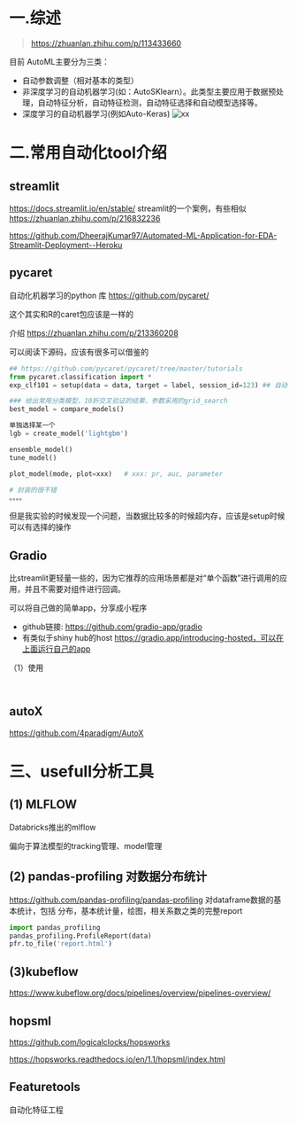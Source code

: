 


# 一.综述

> https://zhuanlan.zhihu.com/p/113433660

目前 AutoML主要分为三类：
- 自动参数调整（相对基本的类型）
- 非深度学习的自动机器学习(如：AutoSKlearn）。此类型主要应用于数据预处理，自动特征分析，自动特征检测，自动特征选择和自动模型选择等。
- 深度学习的自动机器学习(例如Auto-Keras)
![xx](../../../Draft/media/16063722937156.jpg)

# 二.常用自动化tool介绍



## streamlit
https://docs.streamlit.io/en/stable/
streamlit的一个案例，有些相似
https://zhuanlan.zhihu.com/p/216832236

https://github.com/DheerajKumar97/Automated-ML-Application-for-EDA-Streamlit-Deployment--Heroku


## pycaret
自动化机器学习的python 库
https://github.com/pycaret/

这个其实和R的caret包应该是一样的

介绍 https://zhuanlan.zhihu.com/p/213360208

可以阅读下源码，应该有很多可以借鉴的

```python
## https://github.com/pycaret/pycaret/tree/master/tutorials
from pycaret.classification import *
exp_clf101 = setup(data = data, target = label, session_id=123) ## 自动识别类别、数据清洗预处理

### 给出常用分类模型，10折交叉验证的结果，参数采用的grid_search
best_model = compare_models()

单独选择某一个
lgb = create_model('lightgbm')

ensemble_model()
tune_model()

plot_model(mode, plot=xxx)   # xxx: pr, auc, parameter

# 封装的很不错
。。。。 
```

但是我实验的时候发现一个问题，当数据比较多的时候超内存，应该是setup时候可以有选择的操作


## Gradio
比streamlit更轻量一些的，因为它推荐的应用场景都是对“单个函数”进行调用的应用，并且不需要对组件进行回调。

可以将自己做的简单app，分享成小程序

- github链接: https://github.com/gradio-app/gradio
- 有类似于shiny hub的host https://gradio.app/introducing-hosted，可以在上面运行自己的app

（1）使用

```


```


## autoX
https://github.com/4paradigm/AutoX






# 三、usefull分析工具

## (1) MLFLOW
Databricks推出的mlflow

偏向于算法模型的tracking管理、model管理





## (2) pandas-profiling 对数据分布统计

https://github.com/pandas-profiling/pandas-profiling 
对dataframe数据的基本统计，包括 分布，基本统计量，绘图，相关系数之类的完整report

```python
import pandas_profiling
pandas_profiling.ProfileReport(data)
pfr.to_file('report.html')
```

## (3)kubeflow
https://www.kubeflow.org/docs/pipelines/overview/pipelines-overview/

## hopsml


https://github.com/logicalclocks/hopsworks

https://hopsworks.readthedocs.io/en/1.1/hopsml/index.html



## Featuretools
自动化特征工程
